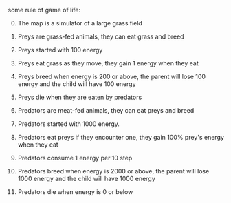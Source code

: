 some rule of game of life:

0. The map is a simulator of a large grass field
   
1. Preys are grass-fed animals, they can eat grass and breed
2. Preys started with 100 energy
3. Preys eat grass as they move, they gain 1 energy when they eat
4. Preys breed when energy is 200 or above, the parent will lose 100 energy and the child will have 100 energy
5. Preys die when they are eaten by predators
   
6. Predators are meat-fed animals, they can eat preys and breed
7. Predators started with 1000 energy.
8. Predators eat preys if they encounter one, they gain 100% prey's energy when they eat
9. Predators consume 1 energy per 10 step
10. Predators breed when energy is 2000 or above, the parent will lose 1000 energy and the child will have 1000 energy
11. Predators die when energy is 0 or below